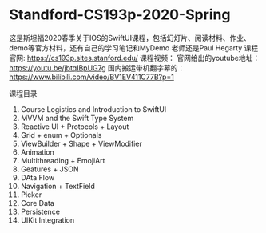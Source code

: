 # Standford-CS193p-2020-Spring
这是斯坦福2020春季关于IOS的SwiftUI课程，包括幻灯片、阅读材料、作业、demo等官方材料，还有自己的学习笔记和MyDemo
老师还是Paul Hegarty
课程官网: https://cs193p.sites.stanford.edu/
课程视频：
官网给出的youtube地址：https://youtu.be/jbtqIBpUG7g
国内搬运带机翻字幕的：https://www.bilibili.com/video/BV1EV411C77B?p=1

课程目录
1. Course Logistics and Introduction to SwiftUI
2. MVVM and the Swift Type System
3. Reactive UI + Protocols + Layout
4. Grid + enum + Optionals
5. ViewBuilder + Shape + ViewModifier
6. Animation
7. Multithreading + EmojiArt
8. Geatures + JSON
9. DAta Flow
10. Navigation + TextField
11. Picker
12. Core Data
13. Persistence
14. UIKit Integration



